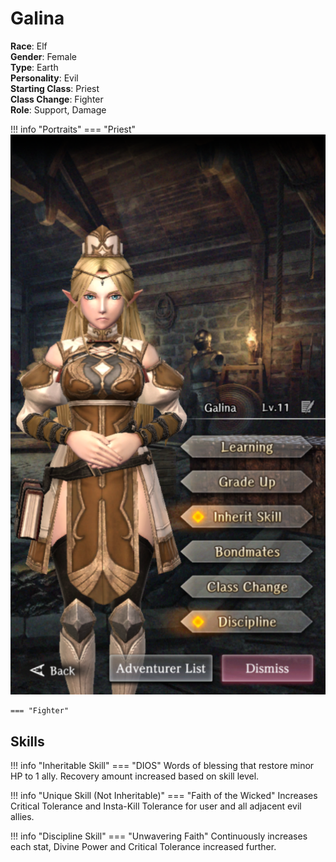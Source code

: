 # Galina

**Race**: Elf  
**Gender**: Female  
**Type**: Earth  
**Personality**: Evil  
**Starting Class**: Priest  
**Class Change**: Fighter  
**Role**: Support, Damage

!!! info "Portraits"
    === "Priest"
        ![](../img/galina-priest.png)

    === "Fighter"

## Skills

!!! info "Inheritable Skill"
    === "DIOS"
        Words of blessing that restore minor HP to 1 ally. Recovery amount increased based on skill level.

!!! info "Unique Skill (Not Inheritable)"
    === "Faith of the Wicked"
        Increases Critical Tolerance and Insta-Kill Tolerance for user and all adjacent evil allies.

!!! info "Discipline Skill"
    === "Unwavering Faith"
        Continuously increases each stat, Divine Power and Critical Tolerance increased further.